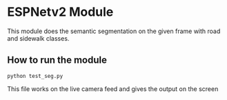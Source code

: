 # ESPNetv2 Module

This module does the semantic segmentation on the given frame with road and sidewalk classes.

## How to run the module
`python test_seg.py`

This file works on the live camera feed and gives the output on the screen
